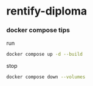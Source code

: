# rentify-diploma

### docker compose tips

run
```bash
docker compose up -d --build
```

stop
```bash
docker compose down --volumes
```
